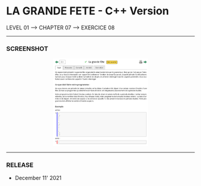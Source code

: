 # LA GRANDE FETE - C++ Version
LEVEL 01 --> CHAPTER 07 --> EXERCICE 08

---
### **SCREENSHOT**

<div align="center">
    <img
        src="https://github.com/Ayckinn/CPP/blob/main/FRANCE_IOI/LEVEL_01/Chapter_07/08_grande_fete/todo.png"
        alt="DEMO"
        style="width:50%">
</div>

---
### **RELEASE**

- December 11' 2021